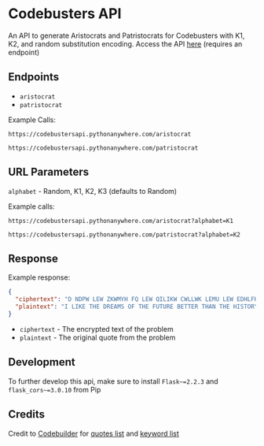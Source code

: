 # Codebusters API
An API to generate Aristocrats and Patristocrats for Codebusters with K1, K2, and random substitution
encoding. Access the API [here](https://codebustersapi.pythonanywhere.com) (requires an endpoint)

## Endpoints
* `aristocrat`
* `patristocrat`

Example Calls:
```
https://codebustersapi.pythonanywhere.com/aristocrat
```
```
https://codebustersapi.pythonanywhere.com/patristocrat
```

## URL Parameters
`alphabet` - Random, K1, K2, K3 (defaults to Random)

Example calls:
```
https://codebustersapi.pythonanywhere.com/aristocrat?alphabet=K1
```
```
https://codebustersapi.pythonanywhere.com/patristocrat?alphabet=K2
```

## Response

Example response:

```json
{
  "ciphertext": "D NDPW LEW ZKWMYH FQ LEW QILIKW CWLLWK LEMU LEW EDHLFKB FQ LEW OMHL.",
  "plaintext": "I LIKE THE DREAMS OF THE FUTURE BETTER THAN THE HISTORY OF THE PAST."
}
```

* `ciphertext` - The encrypted text of the problem
* `plaintext` - The original quote from the problem


## Development
To further develop this api, make sure to install `Flask~=2.2.3` and `flask_cors~=3.0.10` from Pip

## Credits

Credit to [Codebuilder](https://github.com/AC01010/codebuilder) for [quotes list](quotes.txt) and
[keyword list](keywords.txt)
